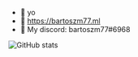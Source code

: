 - 👋 yo
- 🔗 https://bartoszm77.ml
- 🌱 My discord: bartoszm77#6968

![GitHub stats](https://github-readme-stats.vercel.app/api?username=B2RT0SZM77&show_icons=true&theme=tokyonight)
